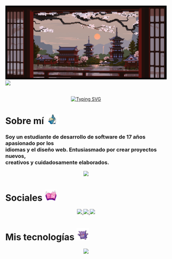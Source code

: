 [![MasterHead](definitivebanner.gif)](https://github.com/kamdevo)
[![](https://visitcount.itsvg.in/api?id=kamdevo&icon=0&color=8)](https://visitcount.itsvg.in)
<br>
<br>
<div align="center">
  <a href="https://git.io/typing-svg"><img src="https://readme-typing-svg.herokuapp.com?font=Delius&size=31&pause=998&color=5781DC&center=true&width=435&lines=Welcome+to+my+Github" alt="Typing SVG" /></a>
</div>

 <h1> Sobre mí <img src="totoro.gif" width="40px"></h1>

<div align="left">
  <h3>
  Soy un estudiante de desarrollo de software de 17 años apasionado por los <br> idiomas y el diseño web. Entusiasmado por crear proyectos nuevos, <br>  creativos y cuidadosamente elaborados.    
  </h3>
</div>
<div align="center">
  <img src="https://user-images.githubusercontent.com/74038190/212748830-4c709398-a386-4761-84d7-9e10b98fbe6e.gif" width="200px">
</div>





<h1> Sociales <img src="book.gif" width="40px"></h1>
<div align="center">
<a href="https://discordapp.com/users/726896243623591976">
  <img src="https://img.shields.io/badge/Discord-5865F2?style=for-the-badge&logo=discord&logoColor=white">
</a>
<a href="https://www.instagram.com/kamw._/">
<img src="https://img.shields.io/badge/Instagram-E4405F?style=for-the-badge&logo=instagram&logoColor=white">
</a>
<a href="https://www.linkedin.com/in/juan-camilo-morales-mart%C3%ADnez-697152332">
<img src="https://img.shields.io/badge/LinkedIn-0077B5?style=for-the-badge&logo=linkedin&logoColor=white">
</a>
</div>


<h1>Mis tecnologías <img src="pokemon.gif" width="40px"></h1>
  <p align="center">
  <a href="https://skillicons.dev">
    <img src="https://skillicons.dev/icons?i=html,css,bootstrap,css,js,nodejs,react,git,mongodb,mysql" />
  </a>
</p>

<!-- Proudly created with GPRM ( https://gprm.itsvg.in ) -->
